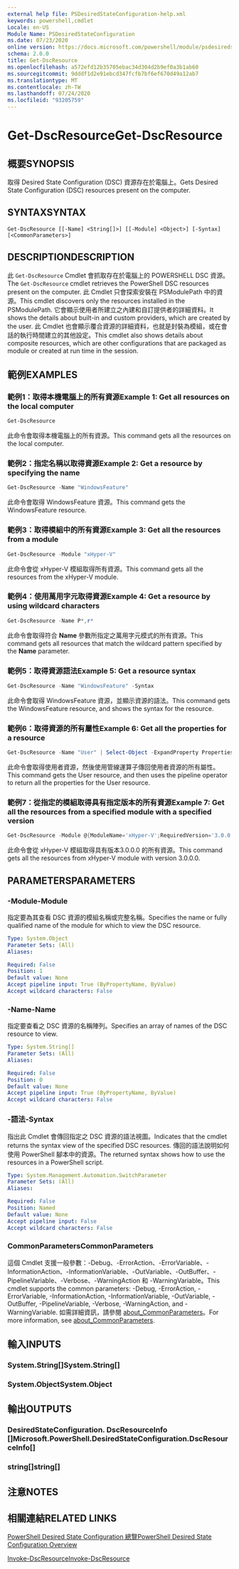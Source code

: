 ```yaml
---
external help file: PSDesiredStateConfiguration-help.xml
keywords: powershell,cmdlet
Locale: en-US
Module Name: PSDesiredStateConfiguration
ms.date: 07/23/2020
online version: https://docs.microsoft.com/powershell/module/psdesiredstateconfiguration/get-dscresource?view=powershell-7.1&WT.mc_id=ps-gethelp
schema: 2.0.0
title: Get-DscResource
ms.openlocfilehash: a572efd12b35705ebac34d304d2b9ef0a3b1ab60
ms.sourcegitcommit: 9dddf1d2e91ebcd347fcfb7bf6ef670d49a12ab7
ms.translationtype: MT
ms.contentlocale: zh-TW
ms.lasthandoff: 07/24/2020
ms.locfileid: "93205759"
---
```

# <span data-ttu-id="1cef2-103">Get-DscResource</span><span class="sxs-lookup"><span data-stu-id="1cef2-103">Get-DscResource</span></span>

## <span data-ttu-id="1cef2-104">概要</span><span class="sxs-lookup"><span data-stu-id="1cef2-104">SYNOPSIS</span></span>
<span data-ttu-id="1cef2-105">取得 Desired State Configuration (DSC) 資源存在於電腦上。</span><span class="sxs-lookup"><span data-stu-id="1cef2-105">Gets Desired State Configuration (DSC) resources present on the computer.</span></span>

## <span data-ttu-id="1cef2-106">SYNTAX</span><span class="sxs-lookup"><span data-stu-id="1cef2-106">SYNTAX</span></span>

```
Get-DscResource [[-Name] <String[]>] [[-Module] <Object>] [-Syntax] [<CommonParameters>]
```

## <span data-ttu-id="1cef2-107">DESCRIPTION</span><span class="sxs-lookup"><span data-stu-id="1cef2-107">DESCRIPTION</span></span>

<span data-ttu-id="1cef2-108">此 `Get-DscResource` Cmdlet 會抓取存在於電腦上的 POWERSHELL DSC 資源。</span><span class="sxs-lookup"><span data-stu-id="1cef2-108">The `Get-DscResource` cmdlet retrieves the PowerShell DSC resources present on the computer.</span></span> <span data-ttu-id="1cef2-109">此 Cmdlet 只會探索安裝在 PSModulePath 中的資源。</span><span class="sxs-lookup"><span data-stu-id="1cef2-109">This cmdlet discovers only the resources installed in the PSModulePath.</span></span> <span data-ttu-id="1cef2-110">它會顯示使用者所建立之內建和自訂提供者的詳細資料。</span><span class="sxs-lookup"><span data-stu-id="1cef2-110">It shows the details about built-in and custom providers, which are created by the user.</span></span> <span data-ttu-id="1cef2-111">此 Cmdlet 也會顯示覆合資源的詳細資料，也就是封裝為模組，或在會話的執行時間建立的其他設定。</span><span class="sxs-lookup"><span data-stu-id="1cef2-111">This cmdlet also shows details about composite resources, which are other configurations that are packaged as module or created at run time in the session.</span></span>

## <span data-ttu-id="1cef2-112">範例</span><span class="sxs-lookup"><span data-stu-id="1cef2-112">EXAMPLES</span></span>

### <span data-ttu-id="1cef2-113">範例1：取得本機電腦上的所有資源</span><span class="sxs-lookup"><span data-stu-id="1cef2-113">Example 1: Get all resources on the local computer</span></span>

```powershell
Get-DscResource
```

<span data-ttu-id="1cef2-114">此命令會取得本機電腦上的所有資源。</span><span class="sxs-lookup"><span data-stu-id="1cef2-114">This command gets all the resources on the local computer.</span></span>

### <span data-ttu-id="1cef2-115">範例2：指定名稱以取得資源</span><span class="sxs-lookup"><span data-stu-id="1cef2-115">Example 2: Get a resource by specifying the name</span></span>

```powershell
Get-DscResource -Name "WindowsFeature"
```

<span data-ttu-id="1cef2-116">此命令會取得 WindowsFeature 資源。</span><span class="sxs-lookup"><span data-stu-id="1cef2-116">This command gets the WindowsFeature resource.</span></span>

### <span data-ttu-id="1cef2-117">範例3：取得模組中的所有資源</span><span class="sxs-lookup"><span data-stu-id="1cef2-117">Example 3: Get all the resources from a module</span></span>

```powershell
Get-DscResource -Module "xHyper-V"
```

<span data-ttu-id="1cef2-118">此命令會從 xHyper-V 模組取得所有資源。</span><span class="sxs-lookup"><span data-stu-id="1cef2-118">This command gets all the resources from the xHyper-V module.</span></span>

### <span data-ttu-id="1cef2-119">範例4：使用萬用字元取得資源</span><span class="sxs-lookup"><span data-stu-id="1cef2-119">Example 4: Get a resource by using wildcard characters</span></span>

```powershell
Get-DscResource -Name P*,r*
```

<span data-ttu-id="1cef2-120">此命令會取得符合 **Name** 參數所指定之萬用字元模式的所有資源。</span><span class="sxs-lookup"><span data-stu-id="1cef2-120">This command gets all resources that match the wildcard pattern specified by the **Name** parameter.</span></span>

### <span data-ttu-id="1cef2-121">範例5：取得資源語法</span><span class="sxs-lookup"><span data-stu-id="1cef2-121">Example 5: Get a resource syntax</span></span>

```powershell
Get-DscResource -Name "WindowsFeature" -Syntax
```

<span data-ttu-id="1cef2-122">此命令會取得 WindowsFeature 資源，並顯示資源的語法。</span><span class="sxs-lookup"><span data-stu-id="1cef2-122">This command gets the WindowsFeature resource, and shows the syntax for the resource.</span></span>

### <span data-ttu-id="1cef2-123">範例6：取得資源的所有屬性</span><span class="sxs-lookup"><span data-stu-id="1cef2-123">Example 6: Get all the properties for a resource</span></span>

```powershell
Get-DscResource -Name "User" | Select-Object -ExpandProperty Properties
```

<span data-ttu-id="1cef2-124">此命令會取得使用者資源，然後使用管線運算子傳回使用者資源的所有屬性。</span><span class="sxs-lookup"><span data-stu-id="1cef2-124">This command gets the User resource, and then uses the pipeline operator to return all the properties for the User resource.</span></span>

### <span data-ttu-id="1cef2-125">範例7：從指定的模組取得具有指定版本的所有資源</span><span class="sxs-lookup"><span data-stu-id="1cef2-125">Example 7: Get all the resources from a specified module with a specified version</span></span>

```powershell
Get-DscResource -Module @{ModuleName='xHyper-V';RequiredVersion='3.0.0.0'}
```

<span data-ttu-id="1cef2-126">此命令會從 xHyper-V 模組取得具有版本3.0.0.0 的所有資源。</span><span class="sxs-lookup"><span data-stu-id="1cef2-126">This command gets all the resources from xHyper-V module with version 3.0.0.0.</span></span>

## <span data-ttu-id="1cef2-127">PARAMETERS</span><span class="sxs-lookup"><span data-stu-id="1cef2-127">PARAMETERS</span></span>

### <span data-ttu-id="1cef2-128">-Module</span><span class="sxs-lookup"><span data-stu-id="1cef2-128">-Module</span></span>

<span data-ttu-id="1cef2-129">指定要為其查看 DSC 資源的模組名稱或完整名稱。</span><span class="sxs-lookup"><span data-stu-id="1cef2-129">Specifies the name or fully qualified name of the module for which to view the DSC resource.</span></span>

```yaml
Type: System.Object
Parameter Sets: (All)
Aliases:

Required: False
Position: 1
Default value: None
Accept pipeline input: True (ByPropertyName, ByValue)
Accept wildcard characters: False
```

### <span data-ttu-id="1cef2-130">-Name</span><span class="sxs-lookup"><span data-stu-id="1cef2-130">-Name</span></span>

<span data-ttu-id="1cef2-131">指定要查看之 DSC 資源的名稱陣列。</span><span class="sxs-lookup"><span data-stu-id="1cef2-131">Specifies an array of names of the DSC resource to view.</span></span>

```yaml
Type: System.String[]
Parameter Sets: (All)
Aliases:

Required: False
Position: 0
Default value: None
Accept pipeline input: True (ByPropertyName, ByValue)
Accept wildcard characters: False
```

### <span data-ttu-id="1cef2-132">-語法</span><span class="sxs-lookup"><span data-stu-id="1cef2-132">-Syntax</span></span>

<span data-ttu-id="1cef2-133">指出此 Cmdlet 會傳回指定之 DSC 資源的語法視圖。</span><span class="sxs-lookup"><span data-stu-id="1cef2-133">Indicates that the cmdlet returns the syntax view of the specified DSC resources.</span></span> <span data-ttu-id="1cef2-134">傳回的語法說明如何使用 PowerShell 腳本中的資源。</span><span class="sxs-lookup"><span data-stu-id="1cef2-134">The returned syntax shows how to use the resources in a PowerShell script.</span></span>

```yaml
Type: System.Management.Automation.SwitchParameter
Parameter Sets: (All)
Aliases:

Required: False
Position: Named
Default value: None
Accept pipeline input: False
Accept wildcard characters: False
```

### <span data-ttu-id="1cef2-135">CommonParameters</span><span class="sxs-lookup"><span data-stu-id="1cef2-135">CommonParameters</span></span>

<span data-ttu-id="1cef2-136">這個 Cmdlet 支援一般參數：-Debug、-ErrorAction、-ErrorVariable、-InformationAction、-InformationVariable、-OutVariable、-OutBuffer、-PipelineVariable、-Verbose、-WarningAction 和 -WarningVariable。</span><span class="sxs-lookup"><span data-stu-id="1cef2-136">This cmdlet supports the common parameters: -Debug, -ErrorAction, -ErrorVariable, -InformationAction, -InformationVariable, -OutVariable, -OutBuffer, -PipelineVariable, -Verbose, -WarningAction, and -WarningVariable.</span></span> <span data-ttu-id="1cef2-137">如需詳細資訊，請參閱 [about_CommonParameters](https://go.microsoft.com/fwlink/?LinkID=113216)。</span><span class="sxs-lookup"><span data-stu-id="1cef2-137">For more information, see [about_CommonParameters](https://go.microsoft.com/fwlink/?LinkID=113216).</span></span>

## <span data-ttu-id="1cef2-138">輸入</span><span class="sxs-lookup"><span data-stu-id="1cef2-138">INPUTS</span></span>

### <span data-ttu-id="1cef2-139">System.String[]</span><span class="sxs-lookup"><span data-stu-id="1cef2-139">System.String[]</span></span>

### <span data-ttu-id="1cef2-140">System.Object</span><span class="sxs-lookup"><span data-stu-id="1cef2-140">System.Object</span></span>

## <span data-ttu-id="1cef2-141">輸出</span><span class="sxs-lookup"><span data-stu-id="1cef2-141">OUTPUTS</span></span>

### <span data-ttu-id="1cef2-142">DesiredStateConfiguration. DscResourceInfo []</span><span class="sxs-lookup"><span data-stu-id="1cef2-142">Microsoft.PowerShell.DesiredStateConfiguration.DscResourceInfo[]</span></span>

### <span data-ttu-id="1cef2-143">string[]</span><span class="sxs-lookup"><span data-stu-id="1cef2-143">string[]</span></span>

## <span data-ttu-id="1cef2-144">注意</span><span class="sxs-lookup"><span data-stu-id="1cef2-144">NOTES</span></span>

## <span data-ttu-id="1cef2-145">相關連結</span><span class="sxs-lookup"><span data-stu-id="1cef2-145">RELATED LINKS</span></span>

[<span data-ttu-id="1cef2-146">PowerShell Desired State Configuration 總覽</span><span class="sxs-lookup"><span data-stu-id="1cef2-146">PowerShell Desired State Configuration Overview</span></span>](/powershell/scripting/dsc/overview/overview)

[<span data-ttu-id="1cef2-147">Invoke-DscResource</span><span class="sxs-lookup"><span data-stu-id="1cef2-147">Invoke-DscResource</span></span>](/powershell/module/PSDesiredStateConfiguration/Invoke-DscResource)

